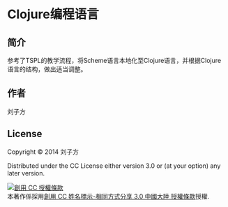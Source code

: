 # Clojure编程语言

## 简介

参考了TSPL的教学流程，将Scheme语言本地化至Clojure语言，并根据Clojure语言的结构，做出适当调整。

## 作者
 
刘子方

## License

Copyright © 2014 刘子方

Distributed under the CC License either version 3.0 or (at
your option) any later version.

<a rel="license" href="http://creativecommons.org/licenses/by-sa/3.0/cn/"><img alt="創用 CC 授權條款" style="border-width:0" src="http://i.creativecommons.org/l/by-sa/3.0/cn/88x31.png" /></a><br />本著作係採用<a rel="license" href="http://creativecommons.org/licenses/by-sa/3.0/cn/">創用 CC 姓名標示-相同方式分享 3.0 中國大陸 授權條款</a>授權.
